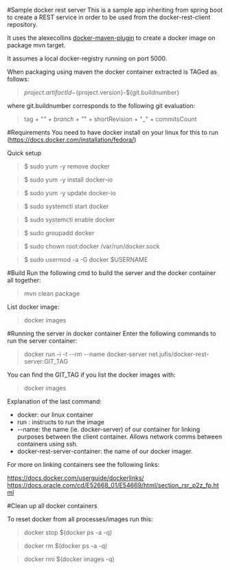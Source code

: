 #Sample docker rest server
This is a sample app inheriting from spring boot to create a REST service in order to be used from the docker-rest-client repository.

It uses the alexecollins [docker-maven-plugin](https://github.com/alexec/docker-maven-plugin "docker-maven-plugin") to create a docker image on package mvn target. 

It assumes a local docker-registry running on port 5000.

When packaging using maven the docker container extracted is TAGed as follows:

> ${project.artifactId}-${project.version}-${git.buildnumber}

where git.buildnumber corresponds to the following git evaluation:

> tag + "_" + branch + "_" + shortRevision + "_" + commitsCount

#Requirements
You need to have docker install on your linux for this to run (https://docs.docker.com/installation/fedora/)

Quick setup

>$ sudo yum -y remove docker

>$ sudo yum -y install docker-io

>$ sudo yum -y update docker-io

>$ sudo systemctl start docker

>$ sudo systemctl enable docker

>$ sudo groupadd docker

>$ sudo chown root:docker /var/run/docker.sock

>$ sudo usermod -a -G docker $USERNAME

#Build
Run the following cmd to build the server and the docker container all together:

> mvn clean package

List docker image:

>docker images

#Running the server in docker container
Enter the following commands to run the server container:

> docker run -i -t --rm --name docker-server net.jufis/docker-rest-server:GIT_TAG

You can find the GIT_TAG if you list the docker images with:

> docker images

Explanation of the last command:

* docker: our linux container
* run   : instructs to run the image 
* --name: the name (ie. docker-server) of our container for linking purposes between the client container. Allows network comms between containers using ssh.
* docker-rest-server-container: the name of our docker imager.

For more on linking containers see the following links:

<a href=https://docs.docker.com/userguide/dockerlinks/>https://docs.docker.com/userguide/dockerlinks/</a>
<br/>
<a href=https://docs.oracle.com/cd/E52668_01/E54669/html/section_rsr_p2z_fp.html>https://docs.oracle.com/cd/E52668_01/E54669/html/section_rsr_p2z_fp.html</a>

#Clean up all docker containers

To reset docker from all processes/images run this:

> docker stop $(docker ps -a -q)

>docker rm $(docker ps -a -q)

>docker rmi $(docker images -q)